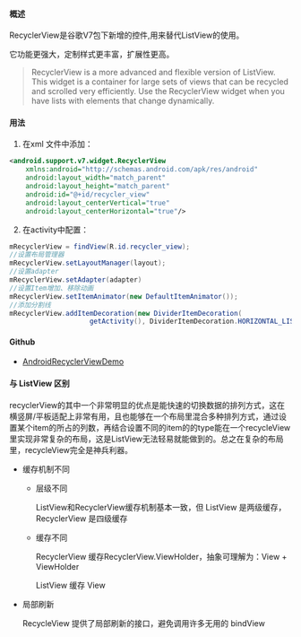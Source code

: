 #### 概述

RecyclerView是谷歌V7包下新增的控件,用来替代ListView的使用。

它功能更强大，定制样式更丰富，扩展性更高。

> RecyclerView is a more advanced and flexible version of ListView. This widget is a container for large sets of views that can be recycled and scrolled very efficiently. Use the RecyclerView widget when you have lists with elements that change dynamically. 

#### 用法

1. 在xml 文件中添加：

```xml
<android.support.v7.widget.RecyclerView
    xmlns:android="http://schemas.android.com/apk/res/android"
    android:layout_width="match_parent"
    android:layout_height="match_parent"
    android:id="@+id/recycler_view"
    android:layout_centerVertical="true"
    android:layout_centerHorizontal="true"/>
```

2. 在activity中配置：

```java
mRecyclerView = findView(R.id.recycler_view);
//设置布局管理器
mRecyclerView.setLayoutManager(layout);
//设置adapter
mRecyclerView.setAdapter(adapter)
//设置Item增加、移除动画
mRecyclerView.setItemAnimator(new DefaultItemAnimator());
//添加分割线
mRecyclerView.addItemDecoration(new DividerItemDecoration(
             		getActivity(), DividerItemDecoration.HORIZONTAL_LIST));
```



#### Github

- [AndroidRecyclerViewDemo](https://github.com/Frank-Zhu/AndroidRecyclerViewDemo)

#### 与 ListView 区别

recyclerView的其中一个非常明显的优点是能快速的切换数据的排列方式，这在横竖屏/平板适配上非常有用，且也能够在一个布局里混合多种排列方式，通过设置某个item的所占的列数，再结合设置不同的item的的type能在一个recycleView里实现非常复杂的布局，这是ListView无法轻易就能做到的。总之在复杂的布局里，recycleView完全是神兵利器。

- 缓存机制不同

  - 层级不同

    ListView和RecyclerView缓存机制基本一致，但 ListView 是两级缓存，RecyclerView 是四级缓存

  - 缓存不同

    RecyclerView 缓存RecyclerView.ViewHolder，抽象可理解为：View + ViewHolder

    ListView 缓存 View

- 局部刷新

  RecycleView 提供了局部刷新的接口，避免调用许多无用的 bindView

